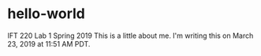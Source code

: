 # hello-world
IFT 220 Lab 1 Spring 2019
This is a little about me.  I'm writing this on March 23, 2019 at 11:51 AM PDT.
